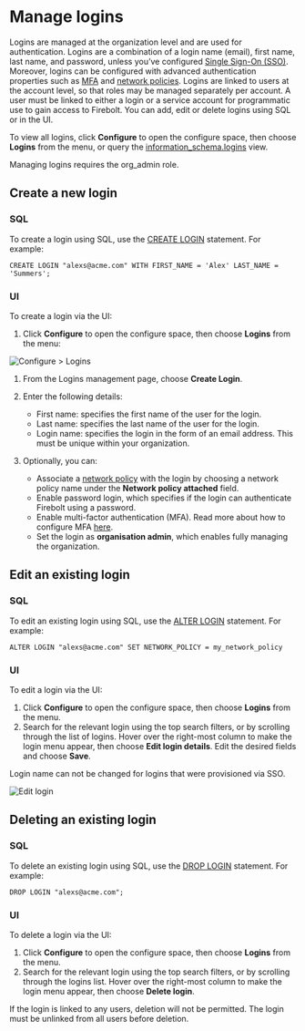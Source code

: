 # [](#manage-logins)Manage logins

Logins are managed at the organization level and are used for authentication. Logins are a combination of a login name (email), first name, last name, and password, unless you’ve configured [Single Sign-On (SSO)](../security/sso/). Moreover, logins can be configured with advanced authentication properties such as [MFA](/Guides/security/enabling-mfa.html) and [network policies](/Guides/security/network-policies.html). Logins are linked to users at the account level, so that roles may be managed separately per account. A user must be linked to either a login or a service account for programmatic use to gain access to Firebolt. You can add, edit or delete logins using SQL or in the UI.

To view all logins, click **Configure** to open the configure space, then choose **Logins** from the menu, or query the [information\_schema.logins](/sql_reference/information-schema/logins.html) view.

Managing logins requires the org\_admin role.

## [](#create-a-new-login)Create a new login

### [](#sql)SQL

To create a login using SQL, use the [CREATE LOGIN](/sql_reference/commands/access-control/create-login.html) statement. For example:

```
CREATE LOGIN "alexs@acme.com" WITH FIRST_NAME = 'Alex' LAST_NAME = 'Summers';
```

### [](#ui)UI

To create a login via the UI:

1. Click **Configure** to open the configure space, then choose **Logins** from the menu:

<!--THE END-->

![Configure > Logins](/assets/images/loginspage.png)

1. From the Logins management page, choose **Create Login**.
2. Enter the following details:
   
   - First name: specifies the first name of the user for the login.
   - Last name: specifies the last name of the user for the login.
   - Login name: specifies the login in the form of an email address. This must be unique within your organization.
3. Optionally, you can:
   
   - Associate a [network policy](/Guides/security/network-policies.html) with the login by choosing a network policy name under the **Network policy attached** field.
   - Enable password login, which specifies if the login can authenticate Firebolt using a password.
   - Enable multi-factor authentication (MFA). Read more about how to configure MFA [here](/Guides/security/enabling-mfa.html).
   - Set the login as **organisation admin**, which enables fully managing the organization.

## [](#edit-an-existing-login)Edit an existing login

### [](#sql-1)SQL

To edit an existing login using SQL, use the [ALTER LOGIN](/sql_reference/commands/access-control/alter-login.html) statement. For example:

```
ALTER LOGIN "alexs@acme.com" SET NETWORK_POLICY = my_network_policy
```

### [](#ui-1)UI

To edit a login via the UI:

1. Click **Configure** to open the configure space, then choose **Logins** from the menu.
2. Search for the relevant login using the top search filters, or by scrolling through the list of logins. Hover over the right-most column to make the login menu appear, then choose **Edit login details**. Edit the desired fields and choose **Save**.

Login name can not be changed for logins that were provisioned via SSO.

![Edit login](../../assets/images/editlogin.png)

## [](#deleting-an-existing-login)Deleting an existing login

### [](#sql-2)SQL

To delete an existing login using SQL, use the [DROP LOGIN](/sql_reference/commands/access-control/drop-login.html) statement. For example:

```
DROP LOGIN "alexs@acme.com";
```

### [](#ui-2)UI

To delete a login via the UI:

1. Click **Configure** to open the configure space, then choose **Logins** from the menu.
2. Search for the relevant login using the top search filters, or by scrolling through the logins list. Hover over the right-most column to make the login menu appear, then choose **Delete login**.

If the login is linked to any users, deletion will not be permitted. The login must be unlinked from all users before deletion.